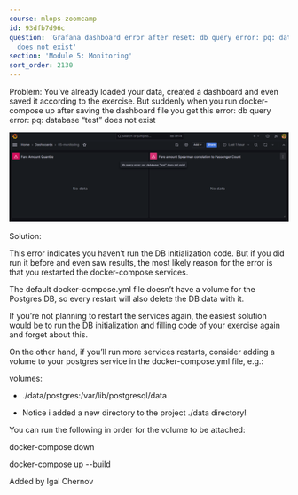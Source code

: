 ```yaml
---
course: mlops-zoomcamp
id: 93dfb7d96c
question: 'Grafana dashboard error after reset: db query error: pq: database “test”
  does not exist'
section: 'Module 5: Monitoring'
sort_order: 2130
---
```


Problem: You’ve already loaded your data, created a dashboard and even saved it according to the exercise. But suddenly when you run docker-compose up after saving the dashboard file you get this error: db query error: pq: database “test” does not exist

![Image](images/mlops-zoomcamp/image_03216ab8.png)

Solution:

This error indicates you haven’t run the DB initialization code. But if you did run it before and even saw results, the most likely reason for the error is that you restarted the docker-compose services.

The default docker-compose.yml file doesn’t have a volume for the Postgres DB, so every restart will also delete the DB data with it.

If you’re not planning to restart the services again, the easiest solution would be to run the DB initialization and filling code of your exercise again and forget about this.

On the other hand, if you’ll run more services restarts, consider adding a volume to your postgres service in the docker-compose.yml file, e.g.:

volumes:

- ./data/postgres:/var/lib/postgresql/data

* Notice i added a new directory to the project ./data directory!

You can run the following in order for the volume to be attached:

docker-compose down

docker-compose up --build

Added by Igal Chernov

